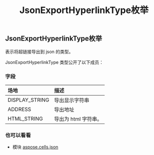 ﻿---
title: JsonExportHyperlinkType枚举
second_title: Aspose.Cells for Python via .NET API 参考文献
description:
type: docs
weight: 10
url: /zh/python-net/aspose.cells.json/jsonexporthyperlinktype/
is_root: false
---
## JsonExportHyperlinkType枚举
表示将超链接导出到 json 的类型。



JsonExportHyperlinkType 类型公开了以下成员：

### 字段
|场地|描述|
| :- | :- |
| DISPLAY_STRING |导出显示字符串|
| ADDRESS |导出地址|
| HTML_STRING |导出为 html 字符串。|



### 也可以看看
* 模块 [aspose.cells.json](..)
